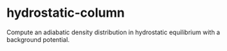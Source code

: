 # hydrostatic-column
Compute an adiabatic density distribution in hydrostatic equilibrium with a background potential.
